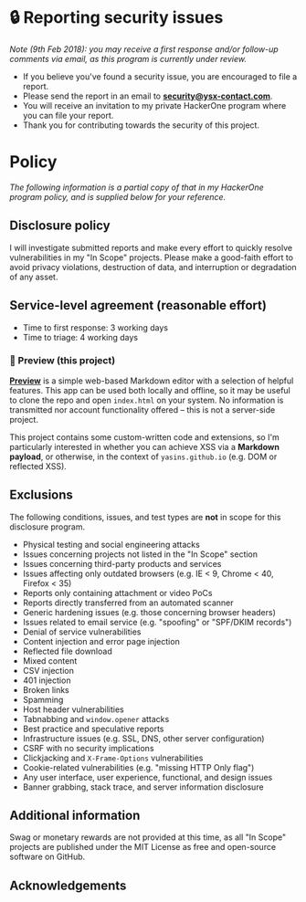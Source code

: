 # 🔒 Reporting security issues
*Note (9th Feb 2018): you may receive a first response and/or follow-up comments via email, as this program is currently under review.*

* If you believe you've found a security issue, you are encouraged to file a report.
* Please send the report in an email to **security@ysx-contact.com**.
* You will receive an invitation to my private HackerOne program where you can file your report.
* Thank you for contributing towards the security of this project.

# Policy
_The following information is a partial copy of that in my HackerOne program policy, and is supplied below for your reference._
 
## Disclosure policy
I will investigate submitted reports and make every effort to quickly resolve vulnerabilities in my "In Scope" projects. Please make a good-faith effort to avoid privacy violations, destruction of data, and interruption or degradation of any asset.
 
## Service-level agreement (reasonable effort)
* Time to first response: 3 working days
* Time to triage: 4 working days

### 📝 Preview (this project)
[**Preview**](https://github.com/yasinS/preview) is a simple web-based Markdown editor with a selection of helpful features. This app can be used both locally and offline, so it may be useful to clone the repo and open `index.html` on your system. No information is transmitted nor account functionality offered – this is not a server-side project.

This project contains some custom-written code and extensions, so I'm particularly interested in whether you can achieve XSS via a **Markdown payload**, or otherwise, in the context of `yasins.github.io` (e.g. DOM or reflected XSS).

## Exclusions
The following conditions, issues, and test types are **not** in scope for this disclosure program.
 
 * Physical testing and social engineering attacks
 * Issues concerning projects not listed in the "In Scope" section
 * Issues concerning third-party products and services
 * Issues affecting only outdated browsers (e.g. IE < 9, Chrome < 40, Firefox < 35)
 * Reports only containing attachment or video PoCs
 * Reports directly transferred from an automated scanner
 * Generic hardening issues (e.g. those concerning browser headers)
 * Issues related to email service (e.g. "spoofing" or "SPF/DKIM records")
 * Denial of service vulnerabilities
 * Content injection and error page injection
 * Reflected file download
 * Mixed content
 * CSV injection
 * 401 injection
 * Broken links
 * Spamming
 * Host header vulnerabilities
 * Tabnabbing and `window.opener` attacks
 * Best practice and speculative reports
 * Infrastructure issues (e.g. SSL, DNS, other server configuration)
 * CSRF with no security implications
 * Clickjacking and `X-Frame-Options` vulnerabilities
 * Cookie-related vulnerabilities (e.g. "missing HTTP Only flag")
 * Any user interface, user experience, functional, and design issues
 * Banner grabbing, stack trace, and server information disclosure
 
## Additional information
Swag or monetary rewards are not provided at this time, as all "In Scope" projects are published under the MIT License as free and open-source software on GitHub.

## Acknowledgements

